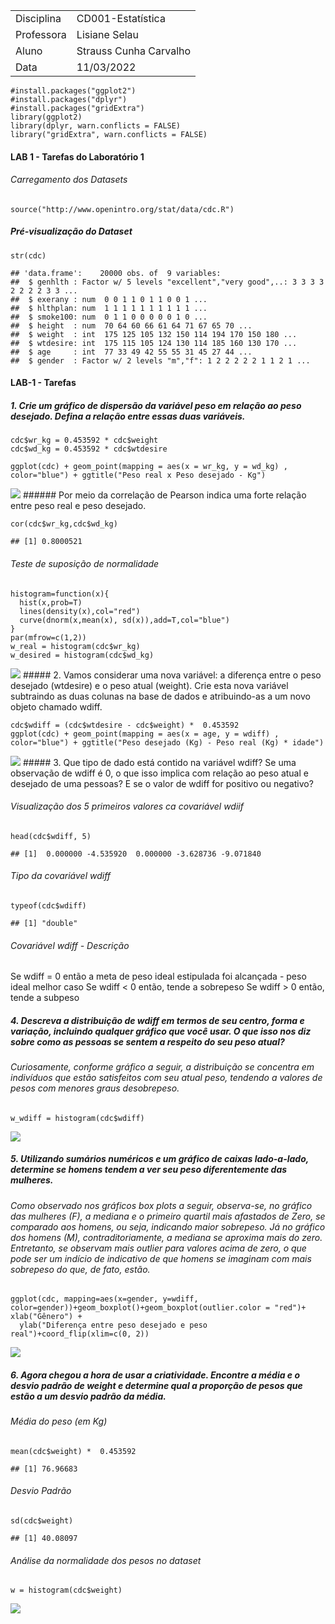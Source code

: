 <table>
<tbody>
<tr class="odd">
<td>Disciplina</td>
<td>CD001-Estatística</td>
</tr>
<tr class="even">
<td>Professora</td>
<td>Lisiane Selau</td>
</tr>
<tr class="odd">
<td>Aluno</td>
<td>Strauss Cunha Carvalho</td>
</tr>
<tr class="even">
<td>Data</td>
<td>11/03/2022</td>
</tr>
</tbody>
</table>

    #install.packages("ggplot2")
    #install.packages("dplyr")
    #install.packages("gridExtra")
    library(ggplot2)
    library(dplyr, warn.conflicts = FALSE)
    library("gridExtra", warn.conflicts = FALSE)

#### **LAB 1** - Tarefas do Laboratório 1

###### Carregamento dos Datasets

    source("http://www.openintro.org/stat/data/cdc.R")

##### Pré-visualização do Dataset

    str(cdc)

    ## 'data.frame':    20000 obs. of  9 variables:
    ##  $ genhlth : Factor w/ 5 levels "excellent","very good",..: 3 3 3 3 2 2 2 2 3 3 ...
    ##  $ exerany : num  0 0 1 1 0 1 1 0 0 1 ...
    ##  $ hlthplan: num  1 1 1 1 1 1 1 1 1 1 ...
    ##  $ smoke100: num  0 1 1 0 0 0 0 0 1 0 ...
    ##  $ height  : num  70 64 60 66 61 64 71 67 65 70 ...
    ##  $ weight  : int  175 125 105 132 150 114 194 170 150 180 ...
    ##  $ wtdesire: int  175 115 105 124 130 114 185 160 130 170 ...
    ##  $ age     : int  77 33 49 42 55 55 31 45 27 44 ...
    ##  $ gender  : Factor w/ 2 levels "m","f": 1 2 2 2 2 2 1 1 2 1 ...

#### **LAB-1** - Tarefas

##### 1. Crie um gráfico de dispersão da variável peso em relação ao peso desejado. Defina a relação entre essas duas variáveis.

    cdc$wr_kg = 0.453592 * cdc$weight
    cdc$wd_kg = 0.453592 * cdc$wtdesire

    ggplot(cdc) + geom_point(mapping = aes(x = wr_kg, y = wd_kg) , color="blue") + ggtitle("Peso real x Peso desejado - Kg") 

![](ufrgs-estatistica-strauss-lab01_files/figure-markdown_strict/unnamed-chunk-5-1.png)
\###### Por meio da correlação de Pearson indica uma forte relação entre
peso real e peso desejado.

    cor(cdc$wr_kg,cdc$wd_kg)

    ## [1] 0.8000521

###### Teste de suposição de normalidade

    histogram=function(x){
      hist(x,prob=T)
      lines(density(x),col="red")
      curve(dnorm(x,mean(x), sd(x)),add=T,col="blue")
    }
    par(mfrow=c(1,2))
    w_real = histogram(cdc$wr_kg)
    w_desired = histogram(cdc$wd_kg)

![](ufrgs-estatistica-strauss-lab01_files/figure-markdown_strict/unnamed-chunk-7-1.png)
\##### 2. Vamos considerar uma nova variável: a diferença entre o peso
desejado (wtdesire) e o peso atual (weight). Crie esta nova variável
subtraindo as duas colunas na base de dados e atribuindo-as a um novo
objeto chamado wdiff.

    cdc$wdiff = (cdc$wtdesire - cdc$weight) *  0.453592 
    ggplot(cdc) + geom_point(mapping = aes(x = age, y = wdiff) , color="blue") + ggtitle("Peso desejado (Kg) - Peso real (Kg) * idade") 

![](ufrgs-estatistica-strauss-lab01_files/figure-markdown_strict/unnamed-chunk-8-1.png)
\##### 3. Que tipo de dado está contido na variável wdiff? Se uma
observação de wdiff é 0, o que isso implica com relação ao peso atual e
desejado de uma pessoas? E se o valor de wdiff for positivo ou negativo?

###### Visualização dos 5 primeiros valores ca covariável wdiif

    head(cdc$wdiff, 5)

    ## [1]  0.000000 -4.535920  0.000000 -3.628736 -9.071840

###### Tipo da covariável wdiff

    typeof(cdc$wdiff)

    ## [1] "double"

###### Covariável wdiff - Descrição

Se wdiff = 0 então a meta de peso ideal estipulada foi alcançada - peso
ideal melhor caso Se wdiff &lt; 0 então, tende a sobrepeso Se wdiff &gt;
0 então, tende a subpeso

##### 4. Descreva a distribuição de wdiff em termos de seu centro, forma e variação, incluindo qualquer gráfico que você usar. O que isso nos diz sobre como as pessoas se sentem a respeito do seu peso atual?

###### Curiosamente, conforme gráfico a seguir, a distribuição se concentra em indivíduos que estão satisfeitos com seu atual peso, tendendo a valores de pesos com menores graus desobrepeso.

    w_wdiff = histogram(cdc$wdiff)

![](ufrgs-estatistica-strauss-lab01_files/figure-markdown_strict/unnamed-chunk-11-1.png)

##### 5. Utilizando sumários numéricos e um gráfico de caixas lado-a-lado, determine se homens tendem a ver seu peso diferentemente das mulheres.

###### Como observado nos gráficos box plots a seguir, observa-se, no gráfico das mulheres (F), a mediana e o primeiro quartil mais afastados de Zero, se comparado aos homens, ou seja, indicando maior sobrepeso. Já no gráfico dos homens (M), contraditoriamente, a mediana se aproxima mais do zero. Entretanto, se observam mais outlier para valores acima de zero, o que pode ser um indício de indicativo de que homens se imaginam com mais sobrepeso do que, de fato, estão.

    ggplot(cdc, mapping=aes(x=gender, y=wdiff, color=gender))+geom_boxplot()+geom_boxplot(outlier.color = "red")+ xlab("Gênero") + 
      ylab("Diferença entre peso desejado e peso real")+coord_flip(xlim=c(0, 2))

![](ufrgs-estatistica-strauss-lab01_files/figure-markdown_strict/unnamed-chunk-12-1.png)

##### 6. Agora chegou a hora de usar a criatividade. Encontre a média e o desvio padrão de weight e determine qual a proporção de pesos que estão a um desvio padrão da média.

###### Média do peso (em Kg)

    mean(cdc$weight) *  0.453592 

    ## [1] 76.96683

###### Desvio Padrão

    sd(cdc$weight) 

    ## [1] 40.08097

###### Análise da normalidade dos pesos no dataset

    w = histogram(cdc$weight)

![](ufrgs-estatistica-strauss-lab01_files/figure-markdown_strict/unnamed-chunk-15-1.png)
